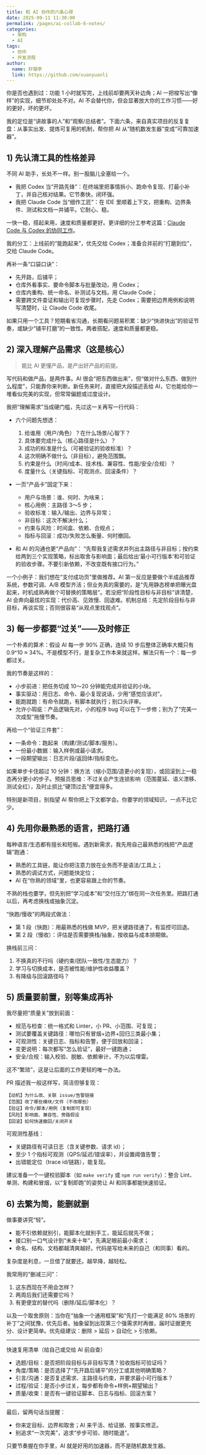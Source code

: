 ```yaml
---
title: 和 AI 协作的六条心得
date: 2025-09-11 11:30:00
permalink: /pages/ai-collab-6-notes/
categories:
  - 架构
  - AI
tags:
  - 协作
  - 开发流程
author:
  name: 轩辕李
  link: https://github.com/xuanyuanli
---
```


你是否也遇到过：功能 1 小时就写完，上线前却要两天补边角；AI 一把梭写出“像样”的实现，细节却处处不对。AI 不会替代你，但会显著放大你的工作习惯——好的更好，坏的更坏。

我的定位是“讲故事的人”和“观察/总结者”。下面六条，来自真实项目的反复复盘：从事实出发、提炼可复用的机制，帮你把 AI 从“随机数发生器”变成“可靠加速器”。

<!-- more -->

## 1) 先认清工具的性格差异

不同 AI 助手，长处不一样。别一股脑儿全塞给一个。

- 我把 Codex 当“开路先锋”：在终端里把事情拆小、跑命令复现、打最小补丁，并自己核对结果。它节奏快，闭环强。
- 我把 Claude Code 当“细作工匠”：在 IDE 里顺着上下文，把重构、边界条件、测试和文档一并铺平。它耐心、稳。

一快一稳，搭起来用，速度和质量都更好。更详细的分工参考这篇：[Claude Code 与 Codex 的协同工作](/pages/487069/)。

我的分工：上线前的“能跑起来”，优先交给 Codex；准备合并前的“打磨到位”，交给 Claude Code。

再补一条“口袋口诀”：
- 先开路，后铺平；
- 仓库外看事实、要命令脚本与批量改动，用 Codex；
- 仓库内重构、统一命名、补测试与文档，用 Claude Code；
- 需要跨文件查证和输出可复现步骤时，先走 Codex；需要把边界用例和说明写清楚时，让 Claude Code 收尾。

如果只用一个工具？短期看省沟通，长期看问题易积累：缺少“快进快出”的验证节奏，或缺少“铺平打磨”的一致性。两者搭配，速度和质量都更稳。

## 2) 深入理解产品需求（这是核心）

> 能比 AI 更懂产品，是产出好产品的前提。

写代码和做产品，是两件事。AI 很会“把东西做出来”，但“做对什么东西、做到什么程度”，只能靠你来判断。新任务来时，直接把大段描述丢给 AI，它也能给你一堆看似完美的实现，但常常偏题或过度设计。

我把“理解需求”当成硬门槛，先过这一关再写一行代码：

- 六个问题先想透：
  1) 给谁用（用户/角色）？在什么场景/心智下？
  2) 具体要完成什么（核心路径是什么）？
  3) 成功的标准是什么（可被验证的验收标准）？
  4) 这次明确不做什么（非目标），避免范围飘。
  5) 约束是什么（时间/成本、技术栈、兼容性、性能/安全/合规）？
  6) 度量什么（关键指标、可观测点、回滚条件）？

- 一页“产品卡”固定下来：
  - 用户与场景：谁、何时、为啥来；
  - 核心用例：主路径 3～5 步；
  - 验收标准：输入/输出、边界与异常；
  - 非目标：这次不解决什么；
  - 约束与风险：时间盒、依赖、合规点；
  - 指标与回滚：成功/失败怎么衡量、何时撤回。

- 和 AI 的沟通也更“产品向”：
  “先帮我复述需求并列出主路径与非目标；按约束给两到三个实现策略，标出取舍与影响面；最后给出‘最小可行版本’和可验证的验收步骤。不要引新依赖，不改变既有接口行为。”

一个小例子：我们想在“支付成功页”里做推荐。AI 第一反应是要做个半成品推荐系统，参数可调、A/B 模型齐活；但业务真的需要的，是“先用静态榜单把曝光盘起来，时机成熟再做个可替换的策略层”。若没把“阶段性目标与非目标”讲清楚，AI 会奔向最炫的实现：代价高、见效慢、回退难。机制总结：先定阶段目标与非目标，再谈实现；否则很容易“从观点里找观点”。

## 3) 每一步都要“过关”——及时修正

一个朴素的算术：假设 AI 每一步 90% 正确，连续 10 步后整体正确率大概只有 0.9^10 ≈ 34%。不是模型不行，是复杂工作本来就这样。解法只有一个：每一步都过关。

我的节奏是这样的：

- 小步前进：把任务切成 10～20 分钟能完成并验证的小块。
- 事实驱动：用日志、命令、最小复现说话，少用“感觉应该对”。
- 能跑就跑：有命令就跑，有脚本就执行；别口头评审。
- 允许小瑕疵：产品逻辑先对，小的程序 bug 可以在下一步修；别为了“完美一次成型”拖慢节奏。

再给一个“验证三件套”：

- 一条命令：跑起来（构建/测试/脚本/服务）。
- 一份最小数据：输入样例或最小请求。
- 一段期望输出：日志片段/返回体/指标变化。

如果单步卡住超过 10 分钟：换方法（缩小范围/造更小的复现），或回滚到上一稳态再分更小的步子。预报员思维：不过关会产生连锁影响（范围蔓延、语义漂移、测试全红），及时止损比“硬顶过去”便宜得多。

特别是新项目，别指望 AI 帮你把上下文都学会。你要学的领域知识，一点不比它少。

## 4) 先用你最熟悉的语言，把路打通

每种语言/生态都有擅长和短板。遇到新需求，我先用自己最熟悉的栈把“产品逻辑”跑通：

- 熟悉的工具链，能让你把注意力放在业务而不是语法/工具上；
- 熟悉的调试方式，问题能快定位；
- AI 在“你熟的领域”里，也更容易跟上你的节奏。

不熟的栈也要学，但先别把“学习成本”和“交付压力”绑在同一次任务里。把路打通以后，再考虑换栈或抽象沉淀。

“快跑/慢收”的两段式做法：
- 第 1 段（快跑）：用最熟悉的栈做 MVP，把关键路径通了，有监控可回退。
- 第 2 段（慢收）：评估是否需要换栈/抽象，按收益与成本排期做。

换栈前三问：
1) 不换真的不行吗（硬约束/团队一致性/生态能力）？
2) 学习与切换成本，是否被性能/维护性收益覆盖？
3) 有降级与回滚路径吗？

## 5) 质量要前置，别等集成再补

我尽量把“质量关”放到前面：

- 规范与检查：统一格式和 Linter，小 PR、小范围、可复现；
- 测试要覆盖关键路径：哪怕只有冒烟+边界+回归三类最小集；
- 可观测性：关键日志、指标和告警，便于回放和回滚；
- 变更说明：每次都写“怎么验证”，最好一键跑通；
- 安全/合规：输入校验、脱敏、依赖审计，不为以后埋雷。

这不“繁琐”，这是让后面的工作更轻的唯一办法。

PR 描述我一般这样写，简洁但够复现：
```
【动机】为什么改、关联 issue/告警链接
【范围】改了哪些模块/文件（不改哪些）
【验证】命令/脚本/用例（复制即可复现）
【风险】影响面、兼容性、旁路假设
【回滚】如何快速撤回/关闭开关
```

可观测性基线：
- 关键路径有可读日志（含关键参数、请求 id）；
- 至少 1 个指标可观测（QPS/延迟/错误率），并设置阈值告警；
- 出错能定位（trace id/链路），能复现。

建议准备一个一键校验脚本（如 `make verify` 或 `npm run verify`）：整合 Lint、单测、构建和冒烟，以“复制即跑”的姿势让 AI 和同事都能快速验证。

## 6) 去繁为简，能删就删

做事要讲究“轻”。

- 能不引依赖就别引，能脚本化就别手工，能延后就先不做；
- 接口别一口气设计到“未来十年”，先满足眼前最小需求；
- 命名、结构、文档都越清爽越好。代码是写给未来的自己（和同事）看的。

复杂度是利息，一旦借了就要还。越早降，越轻松。

我常用的“删减三问”：
1) 这东西现在不用会怎样？
2) 两周后我们还需要它吗？
3) 有更便宜的替代吗（删除/延后/脚本化）？

以及一个取舍原则：当你在“抽象一个通用框架”和“先打一个能满足 80% 场景的补丁”之间犹豫，优先后者。抽象留到出现第三个强需求时再做，届时证据更充分、设计更简单。优先级建议：删除 > 延后 > 自动化 > 引依赖。

---

快速复用清单（给自己或交给 AI 前自查）
- 选题/目标：是否把阶段目标与非目标写清？验收指标可验证吗？
- 角度/策略：是否选择了“先开路后铺平”的分工或其他明确策略？
- 引言/沟通：是否复述需求、主路径与约束，并要求最小可行版本？
- 过程/验证：是否小步过关，每步都有命令+样例+期望输出？
- 质量/收束：是否有一键验证脚本、日志与指标、回滚方案？

---

最后，留两句话当提醒：

- 你来定目标、边界和取舍；AI 来干活、给证据、按事实修正。
- 别追求“一次完美”，追求“步步可验、随时能退”。

只要节奏握在你手里，AI 就是好用的加速器，而不是随机数发生器。
